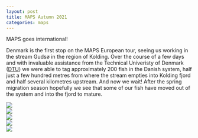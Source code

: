 ```yaml
---
layout: post
title: MAPS Autumn 2021
categories: maps
---
```




MAPS goes international!

<!--more-->


Denmark is the first stop on the MAPS European tour, seeing us working in the stream Gudsø in the region of Kolding. Over the course of a few days and with invaluable assistance from the Technical Univeristy of Denmark ([DTU](https://www.dtu.dk/)) we were able to tag approximately 200 fish in the Danish system, half just a few hundred metres from where the stream empties into Kolding fjord and half several kilometres upstream. And now we wait! After the spring migration season hopefully we see that some of our fish have moved out of the system and into the fjord to mature.


<div class="swiper">
  <div class="swiper-wrapper">
    <div class="swiper-slide">
      <img src="https://user-images.githubusercontent.com/96004332/148944986-1aff75a3-4715-4ba1-95f5-72b500282230.jpg" />
    </div>
    <div class="swiper-slide">
      <img src="https://user-images.githubusercontent.com/96004332/148945052-2c8342c2-015f-4d21-903b-a74b5647b205.jpg" />
    </div>
    <div class="swiper-slide">
      <img src="https://user-images.githubusercontent.com/96004332/148945123-2544f229-7b51-47f9-b099-5868cecc27b6.JPG" />
    </div>
    <div class="swiper-slide">
      <img src="https://user-images.githubusercontent.com/96004332/148945172-5a69e899-767c-49f6-b5a5-68adbb25f59b.JPG" />
    </div>
    <div class="swiper-slide">
      <img src="https://user-images.githubusercontent.com/96004332/148945273-f5afac1b-073f-489d-b74c-2d82d88a9edc.JPG" />
    </div>
  </div>
  <div class="swiper-button-prev"></div>
  <div class="swiper-button-next"></div>
  <div class="swiper-pagination"></div>
</div>